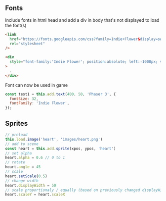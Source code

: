 ## Fonts

Include fonts in html head and add a div in body that's not displayed to load the font(s)

```html
<link
  href="https://fonts.googleapis.com/css?family=Indie+Flower&display=swap"
  rel="stylesheet"
/>

<div
  style="font-family:'Indie Flower'; position:absolute; left:-1000px; visibility:hidden;"
>
  .
</div>
```

Font can now be used in game
```javascript
const test1 = this.add.text(400, 50, 'Phaser 3', {
  fontSize: 32,
  fontFamily: 'Indie Flower',
});
```

## Sprites

```javascript
// preload
this.load.image('heart', 'images/heart.png')
// add to scene
const heart = this.add.sprite(xpos, ypos, 'heart')
// set alpha
heart.alpha = 0.6 // 0 to 1
// rotate
heart.angle = 45
// scale
heart.setScale(0.5)
// change width
heart.displayWidth = 50
// scale proportionaly / equally (based on previously changed displayWidth
heart.scaleY = heart.scaleX
```
